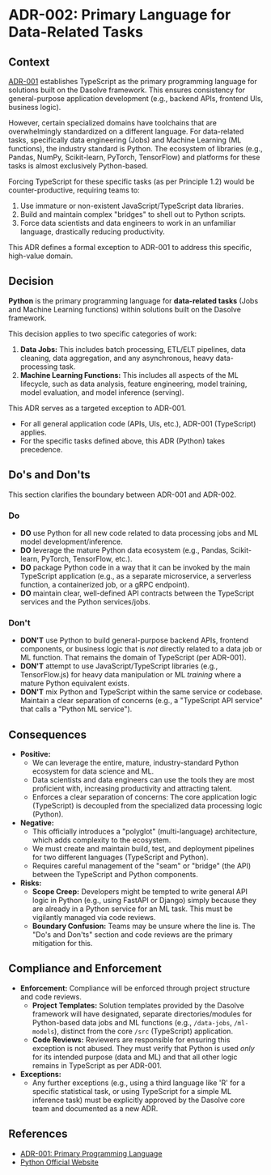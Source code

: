 # ADR-002: Primary Language for Data-Related Tasks

## Context

[ADR-001](ADR-001.md) establishes TypeScript as the primary programming language for solutions built on the Dasolve framework. This ensures consistency for general-purpose application development (e.g., backend APIs, frontend UIs, business logic).

However, certain specialized domains have toolchains that are overwhelmingly standardized on a different language. For data-related tasks, specifically data engineering (Jobs) and Machine Learning (ML functions), the industry standard is Python. The ecosystem of libraries (e.g., Pandas, NumPy, Scikit-learn, PyTorch, TensorFlow) and platforms for these tasks is almost exclusively Python-based.

Forcing TypeScript for these specific tasks (as per Principle 1.2) would be counter-productive, requiring teams to:

1.  Use immature or non-existent JavaScript/TypeScript data libraries.
2.  Build and maintain complex "bridges" to shell out to Python scripts.
3.  Force data scientists and data engineers to work in an unfamiliar language, drastically reducing productivity.

This ADR defines a formal exception to ADR-001 to address this specific, high-value domain.

## Decision

**Python** is the primary programming language for **data-related tasks** (Jobs and Machine Learning functions) within solutions built on the Dasolve framework.

This decision applies to two specific categories of work:

1.  **Data Jobs:** This includes batch processing, ETL/ELT pipelines, data cleaning, data aggregation, and any asynchronous, heavy data-processing task.
2.  **Machine Learning Functions:** This includes all aspects of the ML lifecycle, such as data analysis, feature engineering, model training, model evaluation, and model inference (serving).

This ADR serves as a targeted exception to ADR-001.

- For all general application code (APIs, UIs, etc.), ADR-001 (TypeScript) applies.
- For the specific tasks defined above, this ADR (Python) takes precedence.

## Do's and Don'ts

This section clarifies the boundary between ADR-001 and ADR-002.

### Do

- **DO** use Python for all new code related to data processing jobs and ML model development/inference.
- **DO** leverage the mature Python data ecosystem (e.g., Pandas, Scikit-learn, PyTorch, TensorFlow, etc.).
- **DO** package Python code in a way that it can be invoked by the main TypeScript application (e.g., as a separate microservice, a serverless function, a containerized job, or a gRPC endpoint).
- **DO** maintain clear, well-defined API contracts between the TypeScript services and the Python services/jobs.

### Don't

- **DON'T** use Python to build general-purpose backend APIs, frontend components, or business logic that is _not_ directly related to a data job or ML function. That remains the domain of TypeScript (per ADR-001).
- **DON'T** attempt to use JavaScript/TypeScript libraries (e.g., TensorFlow.js) for heavy data manipulation or ML _training_ where a mature Python equivalent exists.
- **DON'T** mix Python and TypeScript within the same service or codebase. Maintain a clear separation of concerns (e.g., a "TypeScript API service" that calls a "Python ML service").

## Consequences

- **Positive:**
  - We can leverage the entire, mature, industry-standard Python ecosystem for data science and ML.
  - Data scientists and data engineers can use the tools they are most proficient with, increasing productivity and attracting talent.
  - Enforces a clear separation of concerns: The core application logic (TypeScript) is decoupled from the specialized data processing logic (Python).
- **Negative:**
  - This officially introduces a "polyglot" (multi-language) architecture, which adds complexity to the ecosystem.
  - We must create and maintain build, test, and deployment pipelines for two different languages (TypeScript and Python).
  - Requires careful management of the "seam" or "bridge" (the API) between the TypeScript and Python components.
- **Risks:**
  - **Scope Creep:** Developers might be tempted to write general API logic in Python (e.g., using FastAPI or Django) simply because they are already in a Python service for an ML task. This must be vigilantly managed via code reviews.
  - **Boundary Confusion:** Teams may be unsure where the line is. The "Do's and Don'ts" section and code reviews are the primary mitigation for this.

## Compliance and Enforcement

- **Enforcement:** Compliance will be enforced through project structure and code reviews.
  - **Project Templates:** Solution templates provided by the Dasolve framework will have designated, separate directories/modules for Python-based data jobs and ML functions (e.g., `/data-jobs`, `/ml-models`), distinct from the core `/src` (TypeScript) application.
  - **Code Reviews:** Reviewers are responsible for ensuring this exception is not abused. They must verify that Python is used _only_ for its intended purpose (data and ML) and that all other logic remains in TypeScript as per ADR-001.
- **Exceptions:**
  - Any further exceptions (e.g., using a third language like 'R' for a specific statistical task, or using TypeScript for a simple ML inference task) must be explicitly approved by the Dasolve core team and documented as a new ADR.

## References

- [ADR-001: Primary Programming Language](./ADR-001.md)
- [Python Official Website](https://www.python.org/)

